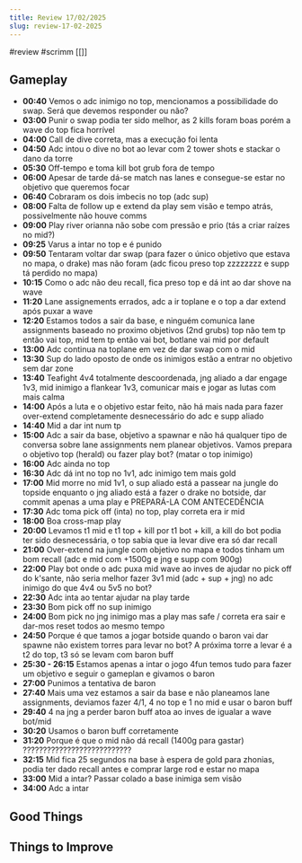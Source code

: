 ```yaml
---
title: Review 17/02/2025
slug: review-17-02-2025
---
```


#review #scrimm
[[]]

## Gameplay

- **00:40** Vemos o adc inimigo no top, mencionamos a possibilidade do swap. Será que devemos responder ou não?
- **03:00** Punir o swap podia ter sido melhor, as 2 kills foram boas porém a wave do top fica horrível
- **04:00** Call de dive correta, mas a execução foi lenta
- **04:50** Adc intou o dive no bot ao levar com 2 tower shots e stackar o dano da torre
- **05:30** Off-tempo e toma kill bot grub fora de tempo
- **06:00** Apesar de tarde dá-se match nas lanes e consegue-se estar no objetivo que queremos focar
- **06:40** Cobraram os dois imbecis no top (adc sup)
- **08:00** Falta de follow up e extend da play sem visão e tempo atrás, possivelmente não houve comms
- **09:00** Play river orianna não sobe com pressão e prio (tás a criar raízes no mid?)
- **09:25** Varus a intar no top e é punido
- **09:50** Tentaram voltar dar swap (para fazer o único objetivo que estava no mapa, o drake) mas não foram (adc ficou preso top zzzzzzzz e supp tá perdido no mapa)
- **10:15** Como o adc não deu recall, fica preso top e dá int ao dar shove na wave
- **11:20** Lane assignements errados, adc a ir toplane e o top a dar extend após puxar a wave
- **12:20** Estamos todos a sair da base, e ninguém comunica lane assignments baseado no proximo objetivos (2nd grubs) top não tem tp então vai top, mid tem tp então vai bot, botlane vai mid por default
- **13:00** Adc continua na toplane em vez de dar swap com o mid
- **13:30** Sup do lado oposto de onde os inimigos estão a entrar no objetivo sem dar zone
- **13:40** Teafight 4v4 totalmente descoordenada, jng aliado a dar engage 1v3, mid inimigo a flankear 1v3, comunicar mais e jogar as lutas com mais calma
- **14:00** Após a luta e o objetivo estar feito, não há mais nada para fazer over-extend completamente desnecessário do adc e supp aliado
- **14:40** Mid a dar int num tp
- **15:00** Adc a sair da base, objetivo a spawnar e não há qualquer tipo de conversa sobre lane assignments nem planear objetivos. Vamos prepara o objetivo top (herald) ou fazer play bot? (matar o top inimigo)
- **16:00** Adc ainda no top
- **16:30** Adc dá int no top no 1v1, adc inimigo tem mais gold
- **17:00** Mid morre no mid 1v1, o sup aliado está a passear na jungle do topside enquanto o jng aliado está a fazer o drake no botside, dar commit apenas a uma play e PREPARÁ-LA COM ANTECEDÊNCIA
- **17:30** Adc toma pick off (inta) no top, play correta era ir mid
- **18:00** Boa cross-map play
- **20:00** Levamos t1 mid e t1 top + kill por t1 bot + kill, a kill do bot podia ter sido desnecessária, o top sabia que ia levar dive era só dar recall
- **21:00** Over-extend na jungle com objetivo no mapa e todos tinham um bom recall (adc e mid com +1500g e jng e supp com 900g)
- **22:00** Play bot onde o adc puxa mid wave ao inves de ajudar no pick off do k'sante, não seria melhor fazer 3v1 mid (adc + sup + jng) no adc inimigo do que 4v4 ou 5v5 no bot?
- **22:30** Adc inta ao tentar ajudar na play tarde
- **23:30** Bom pick off no sup inimigo
- **24:00** Bom pick no jng inimigo mas a play mas safe / correta era sair e dar-mos reset todos ao mesmo tempo
- **24:50** Porque é que tamos a jogar botside quando o baron vai dar spawne não existem torres para levar no bot? A próxima torre a levar é a t2 do top, t3 só se levam com baron buff
- **25:30 - 26:15** Estamos apenas a intar o jogo 4fun temos tudo para fazer um objetivo e seguir o gameplan e givamos o baron
- **27:00** Punimos a tentativa de baron
- **27:40** Mais uma vez estamos a sair da base e não planeamos lane assignments, deviamos fazer 4/1, 4 no top e 1 no mid e usar o baron buff
- **29:40** 4 na jng a perder baron buff atoa ao inves de igualar a wave bot/mid
- **30:20** Usamos o baron buff corretamente
- **31:20** Porque é que o mid não dá recall (1400g para gastar) ???????????????????????????
- **32:15** Mid fica 25 segundos na base à espera de gold para zhonias, podia ter dado recall antes e comprar large rod e estar no mapa
- **33:00** Mid a intar? Passar colado a base inimiga sem visão
- **34:00** Adc a intar

## Good Things

## Things to Improve
